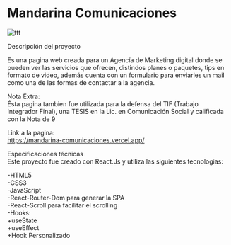 # Mandarina Comunicaciones

![ttt](https://user-images.githubusercontent.com/67384494/186704461-7da26d49-8215-4022-b344-f5b5767d19cc.jpg)

Descripción del proyecto

Es una pagina web creada para un Agencía de Marketing digital donde se pueden ver las servicios que ofrecen, distindos planes o paquetes, tips en formato de video, además cuenta con un formulario para enviarles un mail como una de las formas de contactar a la agencia.

Nota Extra:\
Ésta pagina tambien fue utilizada para la defensa del TIF (Trabajo Integrador Final), una TESIS en la Lic. en Comunicación Social y calificada con la Nota de 9

Link a la pagina:\
https://mandarina-comunicaciones.vercel.app/

Especificaciones técnicas\
Este proyecto fue creado con React.Js y utiliza las siguientes tecnologias:

-HTML5\
-CSS3\
-JavaScript\
-React-Router-Dom para generar la SPA\
-React-Scroll para facilitar el scrolling\
-Hooks:\
  +useState\
  +useEffect\
  +Hook Personalizado
